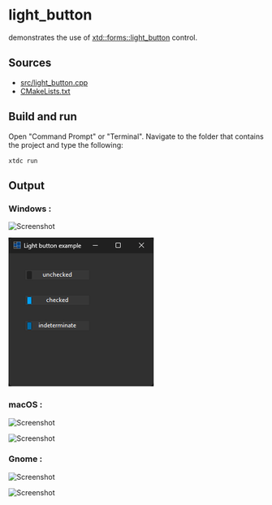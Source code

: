 # light_button

demonstrates the use of [xtd::forms::light_button](https://gammasoft71.github.io/xtd/reference_guides/latest/classxtd_1_1forms_1_1light__button.html) control.

## Sources

* [src/light_button.cpp](src/light_button.cpp)
* [CMakeLists.txt](CMakeLists.txt)

## Build and run

Open "Command Prompt" or "Terminal". Navigate to the folder that contains the project and type the following:

```shell
xtdc run
```

## Output

### Windows :

![Screenshot](../../../../docs/pictures/examples/light_button_w.png)

![Screenshot](../../../../docs/pictures/examples/light_button_wd.png)

### macOS :

![Screenshot](../../../../docs/pictures/examples/light_button_m.png)

![Screenshot](../../../../docs/pictures/examples/light_button_md.png)

### Gnome :

![Screenshot](../../../../docs/pictures/examples/light_button_g.png)

![Screenshot](../../../../docs/pictures/examples/light_button_gd.png)
